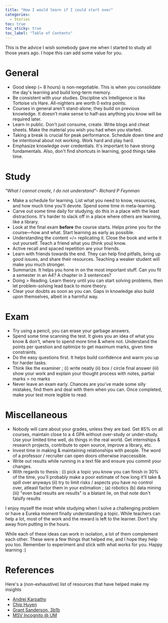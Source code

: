 ```yaml
---
title: "How I would learn if I could start over"
categories:
  - Stories
toc: true
toc_sticky: true 
toc_label: "Table of Contents"
---
```


This is the advice I wish somebody gave me when I started to study all those years ago. I hope this can add some value for you.  

# General 
- Good sleep (~ 8 hours) is non-negotiable. This is when you consolidate the day's learning and build long-term memory.
- Be consistent with your studies. Discipline v/s Intelligence is like Tortoise v/s Hare. All-nighters are worth 0 extra points.
- Courses in general aren't stand-alone; they build on previous knowledge. It doesn't make sense to half-ass anything you know will be required later.
- Learn in public. Don't just consume, create. Write blogs and cheat sheets. Make the material you wish you had when you started.
- Taking a break is crucial for peak performance. Schedule down time and be intentional about not working. Work hard and play hard.
- Emphasize knowledge over credentials. It's important to have strong fundamentals. Also, don't find shortcuts in learning, good things take time.


# Study 
*"What I cannot create, I do not understand"- Richard P Feynman*
- Make a schedule for learning. List what you need to know, resources, and how much time you'll devote. Spend some time in meta-learning.
- Carve out some time daily for studying; do this in a place with the least distractions. It's harder to slack off in a place where others are learning, like a library. 
- Look at the final exam **before** the course starts. Helps prime you for the course—how and what. Start learning as early as possible.
- Understanding the content =/= replicating it. Close the book and write it out yourself. Teach a friend what you (think you) know.
- Active recall and spaced repetition are your friends.
- Learn with friends towards the end. They can help find pitfalls, bring up good issues, and share their resources. Teaching a weaker student will make you much stronger.
- Summarize. It helps you hone in on the most important stuff. Can you fit a semester in an A4? A chapter in 3 sentences?
- Doing > Reading. Learn theory until you can start solving problems, then let problem-solving lead back to more theory.
- Clear your doubts as soon as you can. Gaps in knowledge also build upon themselves, albeit in a harmful way.

# Exam 
- Try using a pencil, you can erase your garbage answers. 
- Spend some time scanning the test. It gives you an idea of what you know & don't, where to spend more time & where not. Understand the points per question and optimize to get maximum marks, given time constraints. 
- Do the easy questions first. It helps build confidence and warm you up for harder tasks.
- Think like the examiner ; (i) write neatly (ii) box / circle final answer (iii) show your work and explain your thought process with notes, partial marks > no marks 
- Never leave an exam early. Chances are you've made some silly mistakes, find them and deal with them when you can. Once completed, make your test more legible to read.  

# Miscellaneous 
- Nobody will care about your grades, unless they are bad. Get 85% on all courses, maintain close to a 4 GPA without over-study or under-study. Use your limited time well, do things in the real world. Get internships & research projects, contribute to open source, improve a library, etc. 
- Invest time in making & maintaining relationships with people. The word of a professor / recruiter can open doors otherwise inaccessible. 
- Write out results while running in a text file and ensure you commit your changes. 
- With regards to thesis : (i) pick a topic you know you can finish in 30% of the time, you'll probably make a poor estimate of how long it'll take & spill over anyways (ii) try to limit risks / aspects you have no control over, atleast factor them in your estimation ; (a) robotics (b) data mining (iii) "even bad results are results" is a blatant lie, on that note don't falsify results  

I enjoy myself the most while studying when I solve a challenging problem or have a Eureka moment finally understanding a topic. While teachers can help a lot, most of the work and the reward is left to the learner. Don’t shy away from putting in the hours.

While each of these ideas can work in isolation, a lot of them complement each other. These were a few things that helped me, and I hope they help you too. Remember to experiment and stick with what works for you. Happy learning :)

# References 

Here's a (non-exhaustive) list of resources that have helped make my insights 
- [Andrej Karpathy](https://cs.stanford.edu/people/karpathy/advice.html)
- [Chip Huyen](https://huyenchip.com/2018/10/08/career-advice-recent-cs-graduates.html)
- [Grant Sanderson, 3b1b](https://youtu.be/W3I3kAg2J7w?si=IwD3LSyds_M3B7-l)
- [MSV Incognito @ UM](https://msvincognito.github.io/survivingdke/)
